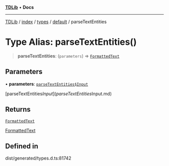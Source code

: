 [**TDLib**](../../../../../../README.md) • **Docs**

***

[TDLib](../../../../../../modules.md) / [index](../../../../../README.md) / [types](../../../README.md) / [default](../README.md) / parseTextEntities

# Type Alias: parseTextEntities()

> **parseTextEntities**: (`parameters`) => [`FormattedText`](FormattedText.md)

## Parameters

• **parameters**: [`parseTextEntities$Input`](parseTextEntities$Input.md)

[parseTextEntities$Input](parseTextEntities$Input.md)

## Returns

[`FormattedText`](FormattedText.md)

[FormattedText](FormattedText.md)

## Defined in

dist/generated/types.d.ts:81742
